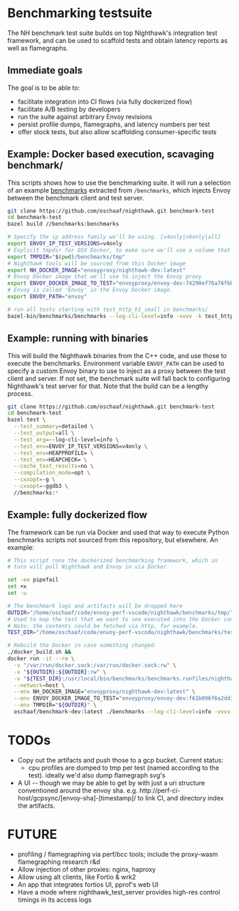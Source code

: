 # Benchmarking testsuite

The NH benchmark test suite builds on top Nighthawk's integration test framework, and
can be used to scaffold tests and obtain latency reports as well as flamegraphs.

## Immediate goals

The goal is to be able to:

- facilitate integration into CI flows (via fully dockerized flow)
- facilitate A/B testing by developers
- run the suite against arbitrary Envoy revisions
- persist profile dumps, flamegraphs, and latency numbers per test
- offer stock tests, but also allow scaffolding consumer-specific tests

## Example: Docker based execution, scavaging benchmark/

This scripts shows how to use the benchmarking suite.
It will run a selection of an example [benchmarks](test/test_discovery.py)
extracted from `/benchmarks`, which injects Envoy between the benchmark client and test server.

```bash
git clone https://github.com/oschaaf/nighthawk.git benchmark-test
cd benchmark-test
bazel build //benchmarks:benchmarks

# Specify the ip address family we'll be using. [v4only|v6only|all]
export ENVOY_IP_TEST_VERSIONS=v4only
# Explicit tmpdir for OSX Docker, to make sure we'll use a volume that works when
export TMPDIR="$(pwd)/benchmarks/tmp"
# Nighthawk tools will be sourced from this Docker image
export NH_DOCKER_IMAGE="envoyproxy/nighthawk-dev:latest"
# Envoy Docker image that we'll use to inject the Envoy proxy
export ENVOY_DOCKER_IMAGE_TO_TEST="envoyproxy/envoy-dev:74290ef76a76fbbf50f072dc33438791f93f68c7"
# Envoy is called 'Envoy' in the Envoy Docker image.
export ENVOY_PATH="envoy"

# run all tests starting with test_http_h1_small in benchmarks/
bazel-bin/benchmarks/benchmarks --log-cli-level=info -vvvv -k test_http_h1_small benchmarks/
```

## Example: running with binaries

This will build the Nighthawk binaries from the C++ code, and use those to
execute the benchmarks. Environment variable `ENVOY_PATH` can be used to
specify a custom Envoy binary to use to inject as a proxy between the test
client and server. If not set, the benchmark suite will fall back to configuring
Nighthawk's test server for that. Note that the build can be a lengthy process.

```bash
git clone https://github.com/oschaaf/nighthawk.git benchmark-test
cd benchmark-test
bazel test \
  --test_summary=detailed \
  --test_output=all \
  --test_arg=--log-cli-level=info \
  --test_env=ENVOY_IP_TEST_VERSIONS=v4only \
  --test_env=HEAPPROFILE= \
  --test_env=HEAPCHECK= \
  --cache_test_results=no \
  --compilation_mode=opt \
  --cxxopt=-g \
  --cxxopt=-ggdb3 \
  //benchmarks:*
```

## Example: fully dockerized flow

The framework can be run via Docker and used that way to execute
Python benchmarks scripts not sourced from this repository, but
elsewhere. An example:

```bash
# This script runs the dockerized benchmarking framework, which in
# turn will pull Nighthawk and Envoy in via Docker.

set -eo pipefail
set +x
set -u

# The benchmark logs and artifacts will be dropped here
OUTDIR="/home/oschaaf/code/envoy-perf-vscode/nighthawk/benchmarks/tmp/"
# Used to map the test that we want to see executed into the Docker container
# Note: the contents could be fetched via http, for example.
TEST_DIR="/home/oschaaf/code/envoy-perf-vscode/nighthawk/benchmarks/test/"

# Rebuild the Docker in case something changed.
./docker_build.sh &&
docker run -it --rm \
  -v "/var/run/docker.sock:/var/run/docker.sock:rw" \
  -v "${OUTDIR}:${OUTDIR}:rw" \
  -v "${TEST_DIR}:/usr/local/bin/benchmarks/benchmarks.runfiles/nighthawk/benchmarks/external_tests/" \
  --network=host \
  --env NH_DOCKER_IMAGE="envoyproxy/nighthawk-dev:latest" \
  --env ENVOY_DOCKER_IMAGE_TO_TEST="envoyproxy/envoy-dev:f61b096f6a2dd3a9c74b9a9369a6ea398dbe1f0f" \
  --env TMPDIR="${OUTDIR}" \
  oschaaf/benchmark-dev:latest ./benchmarks --log-cli-level=info -vvvv
```

# TODOs

- Copy out the artifacts and push those to a gcp bucket. Current status:
  - cpu profiles are dumped to tmp per test (named according to the test). ideally we'd
    also dump flamegraph svg's
- A UI -- though we may be able to get by with just a uri structure conventioned around the envoy
  sha. e.g. http://perf-ci-host/gcpsync/[envoy-sha]-[timestamp]/ to link CI, and directory index the
  artifacts.

# FUTURE

- profiling / flamegraphing via perf/bcc tools; include the proxy-wasm flamegraphing research r&d
- Allow injection of other proxies: nginx, haproxy
- Allow using alt clients, like Fortio & wrk2
- An app that integrates fortios UI, pprof's web UI
- Have a mode where nighthawk_test_server provides high-res control timings in its
  access logs
